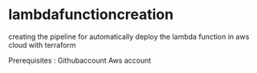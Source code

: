 # lambdafunctioncreation
creating the pipeline  for automatically   deploy the lambda function in aws cloud  with terraform

Prerequisites :
Githubaccount
Aws account


